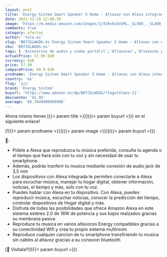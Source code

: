 ```yaml
---
layout: post
title: 'Energy Sistem Smart Speaker 5 Home - Altavoz con Alexa integrada  Wifi  Bluetooth  Usb  Spotify/Airplay/Internet Radio Ready '
date: 2021-12-29 12:46:39
image: 'https://m.media-amazon.com/images/I/41RvOcEe5RL._SL500_._SL400_.jpg'
comments: true
category: ofertas
author: 'tole.es'
slug: 'B07JGLWGDG-es Energy Sistem Smart Speaker 5 Home - Altavoz con Alexa...'
sku: 'B07JGLWGDG-es'
tags: [ 'Accesorios de audio y vídeo portátil','Altavoces','Altavoces portátiles y altavoces con puerto dock','Audio y vídeo portátil','Electrónica','Equipos de altavoces','Equipos de audio y Hi-Fi','alexa','energy sistem', ]
actualPrice: 57.99 EUR
currency: EUR
price: 57.99
comparePrice: 99.9 EUR
prodname: 'Energy Sistem Smart Speaker 5 Home - Altavoz con Alexa integrada  Wifi  Bluetooth  Usb  Spotify/Airplay/Internet Radio Ready '
country: 'es'
flag: '🇪🇸'
brand: 'Energy Sistem'
buyurl: 'https://www.amazon.es/dp/B07JGLWGDG/?tag=tolees-21'
descuento: '41.95'
average: '69.7649999999998'
---
```


Ahora mismo tienes [{{< param title >}}]({{< param buyurl >}}) en el siguiente enlace!

[![{{< param prodname >}}]({{< param image >}})]({{< param buyurl >}})

🔎:

- Pídele a Alexa que reproduzca tu música preferida, consulta tu agenda o el tiempo que hará solo con tu voz y sin necesidad de usar tu smartphone
- Además, podrás tranferir tu musica mediante conexión de audio jack de 3,5 mm
- Los dispositivos con Alexa integrada te permiten conectarte a Alexa para escuchar música, manejar tu hogar digital, obtener información, noticias, el tiempo y más, solo con tu voz.
- Puedes hablar con Alexa en tu dispositivo. Con Alexa, puedes reproducir música, escuchar noticias, conocer la predicción del tiempo, controlar dispositivos de Hogar digital y más.
- Disfruta de todas las posibilidades que ofrece Amazon Alexa en este sistema estéreo 2.0 de 16W de potencia y sus bajos realzados gracias su membrana pasiva
- Reproduce tu musica en varios altavoces Energy compatibles gracias a su conectividad Wifi y crea tu propio sistema multiroom
- Reproduce cualquier cancion de tu smartphone transfiriendo tu musica sin cables al altavoz gracias a su conexion bluetooth

[🛒 Visítala!!!]({{< param buyurl >}})
